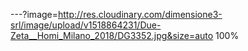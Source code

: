---?image=http://res.cloudinary.com/dimensione3-srl/image/upload/v1518864231/Due-Zeta__Homi_Milano_2018/DG3352.jpg&size=auto 100%